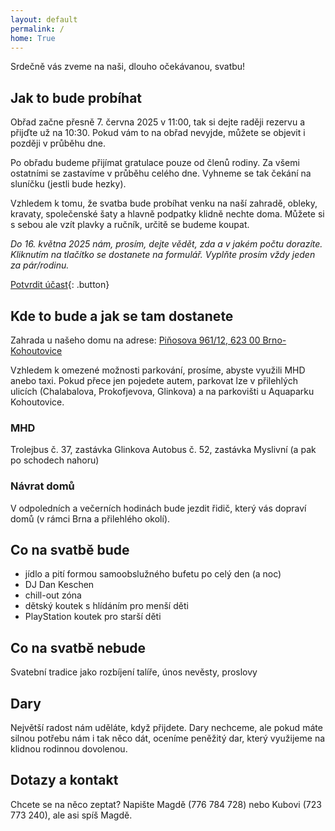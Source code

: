 ```yaml
---
layout: default
permalink: /
home: True
---
```


Srdečně vás zveme na naši, dlouho očekávanou, svatbu!

## Jak to bude probíhat

Obřad začne přesně 7. června 2025 v 11:00, tak si dejte raději rezervu a přijďte už na 10:30. Pokud vám to na obřad nevyjde, můžete se objevit i později v průběhu dne.

Po obřadu budeme přijímat gratulace pouze od členů rodiny. Za všemi ostatními se zastavíme v průběhu celého dne. Vyhneme se tak čekání na sluníčku (jestli bude hezky).

Vzhledem k tomu, že svatba bude probíhat venku na naší zahradě, obleky, kravaty, společenské šaty a hlavně podpatky klidně nechte doma. Můžete si s sebou ale vzít plavky a ručník, určitě se budeme koupat.

*Do 16. května 2025 nám, prosím, dejte vědět, zda a v jakém počtu dorazíte. Kliknutím na tlačítko se dostanete na formulář. Vyplňte prosím vždy jeden za pár/rodinu.*

[Potvrdit účast](https://forms.gle/qPibzoxNnq4Zj4Sd6){: .button}

## Kde to bude a jak se tam dostanete

Zahrada u našeho domu na adrese: [Piňosova 961/12, 623 00 Brno-Kohoutovice](https://maps.app.goo.gl/F6Jpthkqu5bBVzp8A)

Vzhledem k omezené možnosti parkování, prosíme, abyste využili MHD anebo taxi. Pokud přece jen pojedete autem, parkovat lze v přilehlých ulicích (Chalabalova, Prokofjevova, Glinkova) a na parkovišti u Aquaparku Kohoutovice.

### MHD

Trolejbus č. 37, zastávka Glinkova
Autobus č. 52, zastávka Myslivní (a pak po schodech nahoru)

### Návrat domů

V odpoledních a večerních hodinách bude jezdit řidič, který vás dopraví domů (v rámci Brna a přilehlého okolí).

## Co na svatbě bude

- jídlo a pití formou samoobslužného bufetu po celý den (a noc)
- DJ Dan Keschen
- chill-out zóna
- dětský koutek s hlídáním pro menší děti
- PlayStation koutek pro starší děti

## Co na svatbě nebude

Svatební tradice jako rozbíjení talíře, únos nevěsty, proslovy

## Dary

Největší radost nám uděláte, když přijdete. Dary nechceme, ale pokud máte silnou potřebu nám i tak něco dát, oceníme peněžitý dar, který využijeme na klidnou rodinnou dovolenou.

## Dotazy a kontakt

Chcete se na něco zeptat? Napište Magdě (776 784 728) nebo Kubovi (723 773 240), ale asi spíš Magdě.
